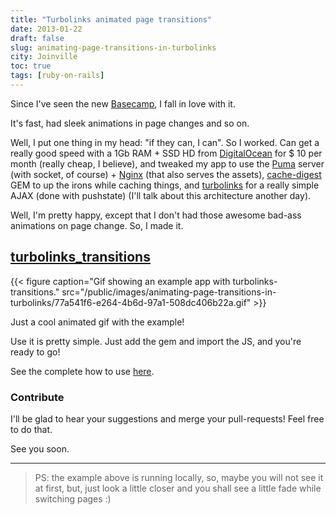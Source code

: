 ```yaml
---
title: "Turbolinks animated page transitions"
date: 2013-01-22
draft: false
slug: animating-page-transitions-in-turbolinks
city: Joinville
toc: true
tags: [ruby-on-rails]
---
```


Since I've seen the new [Basecamp](http://basecamp.com/), I fall in love with it.

<!--more-->

It's fast, had sleek animations in page changes and so on.

Well, I put one thing in my head: "if they can, I can". So I worked. Can get a really good speed with a 1Gb RAM + SSD HD from [DigitalOcean](http://digitalocean.com/) for $ 10 per month (really cheap, I believe), and tweaked my app to use the [Puma](http://puma.io/) server (with socket, of course) + [Nginx](http://nginx.org/) (that also serves the assets), [cache-digest](https://github.com/rails/cache_digests) GEM to up the irons while caching things, and [turbolinks](https://github.com/rails/turbolinks) for a really simple AJAX (done with pushstate) (I'll talk about this architecture another day).

Well, I'm pretty happy, except that I don't had those awesome bad-ass animations on page change. So, I made it.

## [turbolinks_transitions](https://github.com/caarlos0/turbolinks_transitions)

{{< figure caption="Gif showing an example app with turbolinks-transitions." src="/public/images/animating-page-transitions-in-turbolinks/77a541f6-e264-4b6d-97a1-508dc406b22a.gif" >}}

Just a cool animated gif with the example!

Use it is pretty simple. Just add the gem and import the JS, and you're ready to go!

See the complete how to use [here](https://github.com/caarlos0/turbolinks_transitions#usage).

### Contribute

I'll be glad to hear your suggestions and merge your pull-requests! Feel free to do that.

See you soon.

---

> PS: the example above is running locally, so, maybe you will not see it at first, but, just look a little closer and you shall see a little fade while switching pages :)

